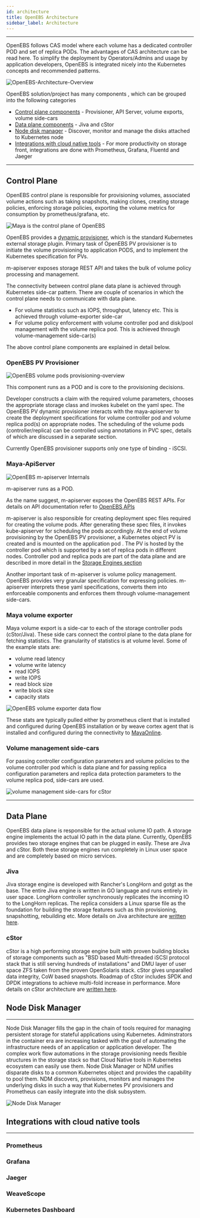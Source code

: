 ```yaml
---
id: architecture
title: OpenEBS Architecture
sidebar_label: Architecture
---
```


------

OpenEBS follows CAS model where each volume has a dedicated controller POD and set of replica PODs. The advantages of CAS architecture can be read here.  To simplify the deployment by Operators/Admins and usage by application developers, OpenEBS is integrated nicely into the Kubernetes concepts and recommended patterns.  

![OpenEBS-Architecture-Overview](/docs/assets/openebs-arch.png)



OpenEBS solution/project has many components , which can be grouped into the following categories

- [Control plane components](#ControlPlane) - Provisioner, API Server, volume exports, volume side-cars
- [Data plane components](#DataPlane) - Jiva and cStor
- [Node disk manager](#NDM) - Discover, monitor and manage the disks attached to Kubernetes node
- [Integrations with cloud native tools](#CNTools)  - For more productivity on storage front, integrations are done with Prometheus, Grafana, Fluentd and Jaeger


<a name="ControlPlane"></a>

------



## Control Plane



OpenEBS control plane is responsible for provisioning volumes, associated volume actions such as taking snapshots, making clones, creating storage policies, enforcing storage policies, exporting the volume metrics for consumption by prometheus/grafana,  etc.

 

![Maya is the control plane of OpenEBS](https://raw.githubusercontent.com/openebs/maya/master/docs/openebs-maya-architecture.png)

OpenEBS provides a [dynamic provisioner](https://github.com/kubernetes-incubator/external-storage/tree/master/openebs), which is the standard Kubernetes external storage plugin. Primary task of OpenEBS PV provisioner is to initiate the volume provisioning to application PODS, and to implement the Kubernetes specification for PVs.

m-apiserver exposes storage REST API and takes the bulk of volume policy processing and management. 

The connectivity between control plane data plane is achieved through Kubernetes side-car pattern. There are couple of scenarios in which the control plane needs to communicate with data plane. 

- For volume statistics such as IOPS, throughput, latency etc. This is achieved through volume-exporter side-car
- For volume policy enforcement with volume controller pod and disk/pool management with the volume replica pod. This is achieved through volume-management side-car(s)

The above control plane components are explained in detail below.

### OpenEBS PV Provisioner

![OpenEBS volume pods provisioning-overview](/docs/assets/volume-provisioning.png)

This component runs as a POD and is core to the provisioning decisions. 

Developer constructs a claim with the required volume parameters, chooses the appropriate storage class and invokes kubelet on the yaml spec. The OpenEBS PV dynamic provisioner interacts with the maya-apiserver to create the deployment specifications for volume controller pod and volume replica pod(s) on appropriate nodes. The scheduling of the volume pods (controller/replica) can be controlled using annotations in PVC spec, details of which are discussed in a separate section.

Currently OpenEBS provisioner supports only one type of binding - iSCSI. 



### Maya-ApiServer

![OpenEBS m-apiserver Internals](/docs/assets/m-apiserver.png)

m-apiserver runs as a POD.

As the name suggest, m-apiserver exposes the OpenEBS REST APIs. For details on API documentation refer to [OpenEBS APIs](/docs/apis.html)

m-apiserver is also responsible for creating deployment spec files required for creating the volume pods. After generating these spec files, it invokes kube-apiserver for scheduling the pods accordingly. At the end of volume provisioning by the OpenEBS PV provisioner, a Kubernetes object PV is created and is mounted on the application pod . The PV is hosted by the controller pod which is supported by a set of replica pods in different nodes. Controller pod and replica pods are part of the data plane and are described in more detail in the [Storage Engines section](/docs/storageengine.html) 

Another important task of m-apiserver is volume policy management. OpenEBS provides very granular specification for expressing policies. m-apiserver interprets these yaml specifications, converts them into enforceable components and enforces them through volume-management side-cars.



### Maya volume exporter

Maya volume export is a side-car to each of the storage controller pods (cStor/Jiva). These side cars connect the control plane to the data plane for fetching statistics. The granularity of statistics is at volume level. Some of the example stats are: 

- volume read latency
- volume write latency
- read IOPS
- write IOPS
- read block size
- write block size
- capacity stats

![OpenEBS volume exporter data flow](/docs/assets/vol-exporter.png)

These stats are typically pulled  either by prometheus client that is installed and configured during OpenEBS installation or by weave cortex agent that is installed and configured during the connectivity to [MayaOnline](https://mayaonline.io).

### Volume management side-cars

For passing controller configuration parameters and volume policies to the volume controller pod which is data plane and for passing replica configuration parameters and replica data protection parameters to the volume replica pod, side-cars are used. 

![volume management side-cars for cStor](/docs/assets/vol-mgmt-sidecars.png)



<a name="DataPlane"></a>

------



## Data Plane 

OpenEBS data plane is responsible for the actual volume IO path. A storage engine implements the actual IO path in the data plane. Currently, OpenEBS provides two storage engines that can be plugged in easily. These are Jiva and cStor. Both these storage engines run completely in Linux user space and are completely based on micro services. 

### Jiva

Jiva storage engine is developed with Rancher's LongHorn and gotgt as the base. The entire Jiva engine is written in GO language and runs entirely in user space. LongHorn controller synchronously replicates the incoming IO to the LongHorn replicas. The replica considers a Linux sparse file as the foundation for building the storage features such as thin provisioning, snapshotting, rebuilding etc. More details on Jiva architecture are [written here](/docs/storageengine.html).   

### cStor

cStor is a high performing storage engine built with proven building blocks of storage components such as "BSD based Multi-threaded iSCSI protocol stack that is still serving hundreds of installations" and DMU layer of user space ZFS taken from the proven OpenSolaris stack. cStor gives unparalled data integrity, CoW based snapshots. Roadmap of cStor includes SPDK and DPDK integrations to achieve multi-fold increase in performance. More details on cStor architecture are [written here](/data/storageengine.html).



## Node Disk Manager<a name="NDM"></a>

------

Node Disk Manager fills the gap in the chain of tools required for managing persistent storage for stateful applications using Kubernetes. Adminstrators in the container era are increasing tasked with the goal of automating the infrastructure needs of an application or application developer. The complex work flow automations in the storage provisioning needs flexible structures in the storage stack so that Cloud Native tools in Kubernetes ecosystem can easily use them. Node Disk Manager or NDM unifies disparate disks to a common Kubernetes object and provides the capability to pool them. NDM discovers, provisions, monitors and manages the underlying disks in such a way that Kubernetes PV provisioners and Prometheus can easily integrate into the disk subsystem. 

![Node Disk Manager](/docs/assets/ndm.png)



## Integrations with cloud native tools <a name="CNTools"></a>

------



### Prometheus 

### Grafana

### Jaeger

### WeaveScope

### Kubernetes Dashboard



<!-- Hotjar Tracking Code for https://docs.openebs.io -->
<script>
   (function(h,o,t,j,a,r){
       h.hj=h.hj||function(){(h.hj.q=h.hj.q||[]).push(arguments)};
       h._hjSettings={hjid:785693,hjsv:6};
       a=o.getElementsByTagName('head')[0];
       r=o.createElement('script');r.async=1;
       r.src=t+h._hjSettings.hjid+j+h._hjSettings.hjsv;
       a.appendChild(r);
   })(window,document,'https://static.hotjar.com/c/hotjar-','.js?sv=');
</script>

